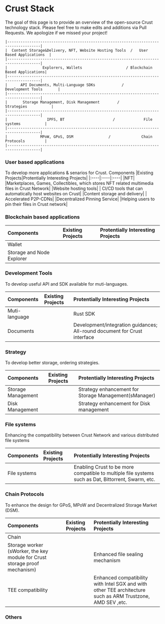# Crust Stack

The goal of this page is to provide an overview of the open-source Crust technology stack. Please feel free to make edits and additions via Pull Requests. We apologize if we missed your project!


<!-- markdownlint-disable MD040 -->
```
|-------------------------------------------------------------------------------------|
|  Content Storage&Delivery, NFT, Website Hosting Tools  /   User Based Applications  |
|-------------------------------------------------------------------------------------|
|                Explorers, Wallets                    / Blockchain Based Applications|
|-------------------------------------------------------------------------------------|
|      API Documents, Multi-Language SDKs            /        Development Tools       |
|-------------------------------------------------------------------------------------|
|       Storage Management, Disk Management        /             Strategies           |
|-------------------------------------------------------------------------------------|
|                  IPFS, BT                      /             File systems           |
|-------------------------------------------------------------------------------------|
|               MPoW, GPoS, DSM                /              Chain Protocols         |
|-------------------------------------------------------------------------------------|
```


### User based applications
To develop more applications & senarios for Crust.
Components |Existing Projects|Protentially Interesting Projects|
|:----|:----|:----|
|NFT|    |Marketplaces, Games, Collectibles, which stores NFT related multimedia files in Crust Network|
|Website hosting tools|    | CI/CD tools that can automatically host websites on Crust|
|Content storage and delivery|    | Accelerated P2P-CDNs|
|Decentralized Pinning Service|    |Helping users to pin their files in Crust network|


### Blockchain based applications
Components |Existing Projects|Protentially Interesting Projects|
|:----|:----|:----|
|Wallet|    |    |
|Storage and Node Explorer|    |    |

### Development Tools
To develop useful API and SDK available for muti-languages.

Components |Existing Projects|Protentially Interesting Projects|
|:----|:----|:----|
| Muti-language |    |Rust SDK|
| Documents |    | Development/integration guidances; All-round document for Crust interface  |


### Strategy
To develop better storage, ordering strategies.

Components |Existing Projects|Protentially Interesting Projects|
|:----|:----|:----|
|  Storage Management  |    | Strategy enhancement for Storage Management(sManager)   |
|  Disk Management  |    | Strategy enhancement for Disk management    |


### File systems
Enhancing the compatibility between Crust Network and various distributed file systems

Components |Existing Projects|Protentially Interesting Projects|
|:----|:----|:----|
|  File systems   |    |  Enabling Crust to be more compatible to multiple file systems such as Dat, Bittorrent, Swarm, etc.  |


### Chain Protocols
To enhance the design for GPoS,  MPoW and Decentralized Storage Market (DSM).

Components |Existing Projects|Protentially Interesting Projects|
|:----|:----|:----|
|Chain |    |    |
|Storage worker (sWorker, the key module for Crust storage proof mechanism)|    |Enhanced file sealing mechanism|
|TEE compatibility|    |Enhanced compatibility with Intel SGX and with other TEE architecture such as ARM Trustzone, AMD SEV ,etc.|

### Others
